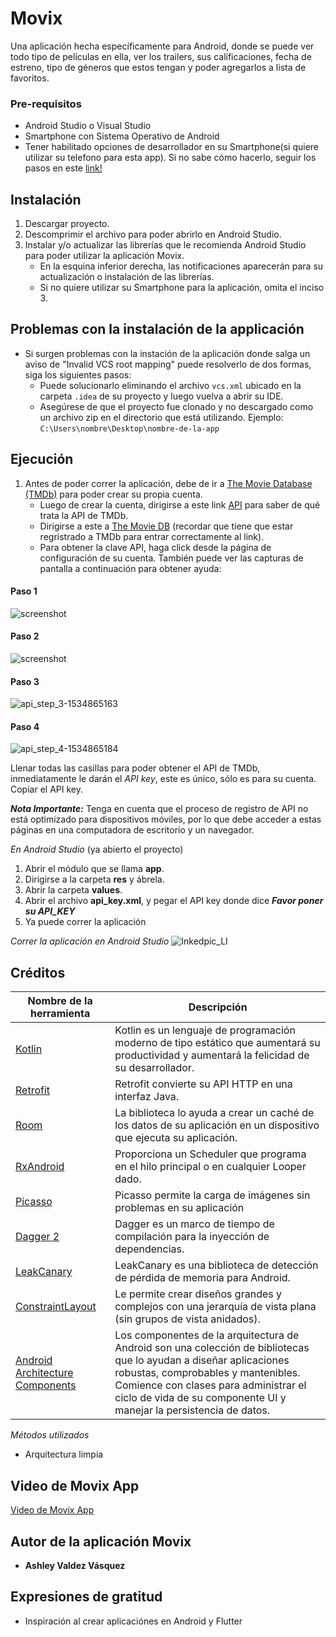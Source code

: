 # Movix

Una aplicación hecha específicamente para Android, donde se puede ver todo tipo de películas en ella, ver los trailers, sus calificaciones, fecha de estreno, tipo de géneros que estos tengan y poder agregarlos a lista de favoritos. 

### Pre-requisitos

* Android Studio o Visual Studio
* Smartphone con Sistema Operativo de Android
* Tener habilitado opciones de desarrollador en su Smartphone(si quiere utilizar su telefono para esta app). Si no sabe cómo hacerlo, seguir los pasos en este [link!](https://developer.android.com/studio/debug/dev-options?hl=es-419)


## Instalación

1. Descargar proyecto.
2. Descomprimir el archivo para poder abrirlo en Android Studio.
3. Instalar y/o actualizar las librerías que le recomienda Android Studio para poder utilizar la aplicación Movix.
   - En la esquina inferior derecha, las notificaciones aparecerán para su actualización o instalación de las librerías.  
   - Si no quiere utilizar su Smartphone para la aplicación, omita el inciso 3.
   
## Problemas con la instalación de la applicación
- Si surgen problemas con la instación de la aplicación donde salga un aviso de "Invalid VCS root mapping" puede resolverlo de dos formas, siga los siguientes pasos: 
   - Puede solucionarlo eliminando el archivo `vcs.xml` ubicado en la carpeta `.idea` de su proyecto y luego vuelva a abrir su IDE.
   - Asegúrese de que el proyecto fue clonado y no descargado como un archivo zip en el directorio que está utilizando. Ejemplo:
   `C:\Users\nombre\Desktop\nombre-de-la-app`

## Ejecución

1. Antes de poder correr la aplicación, debe de ir a [The Movie Database (TMDb)](https://www.themoviedb.org/?_dc=1586494174) para poder   crear su propia cuenta.
   - Luego de crear la cuenta, dirigirse a este link [API](https://www.themoviedb.org/documentation/api) para saber de qué trata la API      de TMDb.
   - Dirigirse a este a [The Movie DB](https://developers.themoviedb.org/3/getting-started/introduction) (recordar que tiene que estar        regristrado a TMDb para entrar correctamente al link).
   - Para obtener la clave API, haga click desde la página de configuración de su cuenta. También puede ver las capturas de pantalla          a continuación para obtener ayuda:
#### Paso 1   
   ![screenshot](https://user-images.githubusercontent.com/63436697/78964568-e357b000-7ab7-11ea-8104-f964465f2f9a.png)

#### Paso 2
![screenshot](https://user-images.githubusercontent.com/63436697/78964899-b952bd80-7ab8-11ea-841e-849e1f572983.png)
#### Paso 3
![api_step_3-1534865163](https://user-images.githubusercontent.com/63436697/78964957-e1422100-7ab8-11ea-9fd6-59de17cd8093.png)
#### Paso 4  
![api_step_4-1534865184](https://user-images.githubusercontent.com/63436697/78964975-ef903d00-7ab8-11ea-82ea-da2c023d1706.png)

Llenar todas las casillas para poder obtener el API de TMDb, inmediatamente le darán el *API key*, este es único, sólo es para su cuenta. Copiar el API key.

***Nota Importante:***
Tenga en cuenta que el proceso de registro de API no está optimizado para dispositivos móviles, por lo que debe acceder a estas páginas en una computadora de escritorio y un navegador.   

*En Android Studio* (ya abierto el proyecto)
1. Abrir el módulo que se llama **app**.
2. Dirigirse a la carpeta **res** y ábrela.
3. Abrir la carpeta **values**.
4. Abrir el archivo **api_key.xml**, y pegar el API key donde dice ***Favor poner su API_KEY***
5. Ya puede correr la aplicación

*Correr la aplicación en Android Studio*
![Inkedpic_LI](https://user-images.githubusercontent.com/63436697/78965850-7c3bfa80-7abb-11ea-8e17-cb53d8f6537c.jpg)


## Créditos

Nombre de la herramienta | Descripción
------------ | -------------
[Kotlin](https://developer.android.com/kotlin)| Kotlin es un lenguaje de programación moderno de tipo estático que aumentará su productividad y aumentará la felicidad de su desarrollador.
[Retrofit](https://github.com/square/retrofit) | Retrofit convierte su API HTTP en una interfaz Java.
[Room](https://developer.android.com/topic/libraries/architecture/room) | La biblioteca lo ayuda a crear un caché de los datos de su aplicación en un dispositivo que ejecuta su aplicación.
[RxAndroid](https://github.com/ReactiveX/RxAndroid) | Proporciona un Scheduler que programa en el hilo principal o en cualquier Looper dado.
[Picasso](https://github.com/square/picasso) | Picasso permite la carga de imágenes sin problemas en su aplicación
[Dagger 2](https://github.com/google/dagger) | Dagger es un marco de tiempo de compilación para la inyección de dependencias.
[LeakCanary](https://github.com/square/leakcanary) | LeakCanary es una biblioteca de detección de pérdida de memoria para Android.
[ConstraintLayout](https://github.com/square/leakcanary) | Le permite crear diseños grandes y complejos con una jerarquía de vista plana (sin grupos de vista anidados).
[Android Architecture Components](https://developer.android.com/topic/libraries/architecture/index.html) | Los componentes de la arquitectura de Android son una colección de bibliotecas que lo ayudan a diseñar aplicaciones robustas, comprobables y mantenibles. Comience con clases para administrar el ciclo de vida de su componente UI y manejar la persistencia de datos.

*Métodos utilizados*
* Arquitectura limpia

## Video de Movix App

[Video de Movix App](https://youtu.be/Tt6dj_moYiA)

## Autor de la aplicación Movix

* **Ashley Valdez Vásquez** 


## Expresiones de gratitud
* Inspiración al crear aplicaciónes en Android y Flutter
